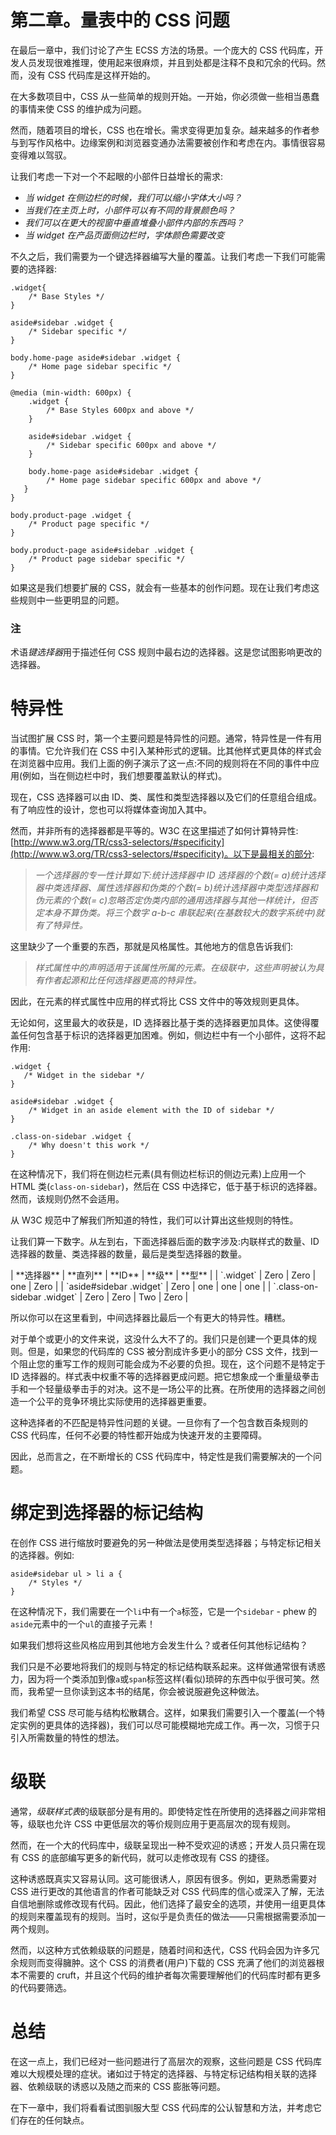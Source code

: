 # 第二章。量表中的 CSS 问题

在最后一章中，我们讨论了产生 ECSS 方法的场景。一个庞大的 CSS 代码库，开发人员发现很难推理，使用起来很麻烦，并且到处都是注释不良和冗余的代码。然而，没有 CSS 代码库是这样开始的。

在大多数项目中，CSS 从一些简单的规则开始。一开始，你必须做一些相当愚蠢的事情来使 CSS 的维护成为问题。

然而，随着项目的增长，CSS 也在增长。需求变得更加复杂。越来越多的作者参与到写作风格中。边缘案例和浏览器变通办法需要被创作和考虑在内。事情很容易变得难以驾驭。

让我们考虑一下对一个不起眼的小部件日益增长的需求:

*   *当 widget 在侧边栏的时候，我们可以缩小字体大小吗？*
*   *当我们在主页上时，小部件可以有不同的背景颜色吗？*
*   *我们可以在更大的视窗中垂直堆叠小部件内部的东西吗？*
*   *当 widget 在产品页面侧边栏时，字体颜色需要改变*

不久之后，我们需要为一个键选择器编写大量的覆盖。让我们考虑一下我们可能需要的选择器:

```
.widget{
    /* Base Styles */
}

aside#sidebar .widget {
    /* Sidebar specific */
}

body.home-page aside#sidebar .widget {
    /* Home page sidebar specific */
}

@media (min-width: 600px) {
    .widget {
        /* Base Styles 600px and above */
    }

    aside#sidebar .widget {
        /* Sidebar specific 600px and above */
    }

    body.home-page aside#sidebar .widget {
        /* Home page sidebar specific 600px and above */
   }    
}

body.product-page .widget {
    /* Product page specific */
}

body.product-page aside#sidebar .widget {
    /* Product page sidebar specific */
}
```

如果这是我们想要扩展的 CSS，就会有一些基本的创作问题。现在让我们考虑这些规则中一些更明显的问题。

### 注

术语*键选择器*用于描述任何 CSS 规则中最右边的选择器。这是您试图影响更改的选择器。

# 特异性

当试图扩展 CSS 时，第一个主要问题是特异性的问题。通常，特异性是一件有用的事情。它允许我们在 CSS 中引入某种形式的逻辑。比其他样式更具体的样式会在浏览器中应用。我们上面的例子演示了这一点:不同的规则将在不同的事件中应用(例如，当在侧边栏中时，我们想要覆盖默认的样式)。

现在，CSS 选择器可以由 ID、类、属性和类型选择器以及它们的任意组合组成。有了响应性的设计，您也可以将媒体查询加入其中。

然而，并非所有的选择器都是平等的。W3C 在这里描述了如何计算特异性:[http://www.w3.org/TR/css3-selectors/#specificity](http://www.w3.org/TR/css3-selectors/#specificity)。以下是最相关的部分:

> *一个选择器的专一性计算如下:统计选择器中 ID 选择器的个数(= a)统计选择器中类选择器、属性选择器和伪类的个数(= b)统计选择器中类型选择器和伪元素的个数(= c)忽略否定伪类内部的通用选择器与其他一样统计，但否定本身不算伪类。将三个数字 a-b-c 串联起来(在基数较大的数字系统中)就有了特异性。*

这里缺少了一个重要的东西，那就是风格属性。其他地方的信息告诉我们:

> *样式属性中的声明适用于该属性所属的元素。在级联中，这些声明被认为具有作者起源和比任何选择器更高的特异性。*

因此，在元素的样式属性中应用的样式将比 CSS 文件中的等效规则更具体。

无论如何，这里最大的收获是，ID 选择器比基于类的选择器更加具体。这使得覆盖任何包含基于标识的选择器更加困难。例如，侧边栏中有一个小部件，这将不起作用:

```
.widget {
   /* Widget in the sidebar */
}

aside#sidebar .widget {
    /* Widget in an aside element with the ID of sidebar */
}

.class-on-sidebar .widget {
    /* Why doesn't this work */
}
```

在这种情况下，我们将在侧边栏元素(具有侧边栏标识的侧边元素)上应用一个 HTML 类(`class-on-sidebar`)，然后在 CSS 中选择它，低于基于标识的选择器。然而，该规则仍然不会适用。

从 W3C 规范中了解我们所知道的特性，我们可以计算出这些规则的特性。

让我们算一下数字。从左到右，下面选择器后面的数字涉及:内联样式的数量、ID 选择器的数量、类选择器的数量，最后是类型选择器的数量。

<colgroup class="calibre12"><col class="calibre13"> <col class="calibre13"> <col class="calibre13"> <col class="calibre13"> <col class="calibre13"></colgroup> 
| **选择器** | **直列** | **ID** | **级** | **型** |
| `.widget` | Zero | Zero | one | Zero |
| `aside#sidebar .widget` | Zero | one | one | one |
| `.class-on-sidebar .widget` | Zero | Zero | Two | Zero |

所以你可以在这里看到，中间选择器比最后一个有更大的特异性。糟糕。

对于单个或更小的文件来说，这没什么大不了的。我们只是创建一个更具体的规则。但是，如果您的代码库的 CSS 被分割成许多更小的部分 CSS 文件，找到一个阻止您的重写工作的规则可能会成为不必要的负担。现在，这个问题不是特定于 ID 选择器的。样式表中权重不等的选择器更成问题。把它想象成一个重量级拳击手和一个轻量级拳击手的对决。这不是一场公平的比赛。在所使用的选择器之间创造一个公平的竞争环境比实际使用的选择器更重要。

这种选择者的不匹配是特异性问题的关键。一旦你有了一个包含数百条规则的 CSS 代码库，任何不必要的特性都开始成为快速开发的主要障碍。

因此，总而言之，在不断增长的 CSS 代码库中，特定性是我们需要解决的一个问题。

# 绑定到选择器的标记结构

在创作 CSS 进行缩放时要避免的另一种做法是使用类型选择器；与特定标记相关的选择器。例如:

```
aside#sidebar ul > li a {
    /* Styles */
}
```

在这种情况下，我们需要在一个`li`中有一个`a`标签，它是一个`sidebar` - phew 的`aside`元素中的一个`ul`的直接子元素！

如果我们想将这些风格应用到其他地方会发生什么？或者任何其他标记结构？

我们只是不必要地将我们的规则与特定的标记结构联系起来。这样做通常很有诱惑力，因为将一个类添加到像`a`或`span`标签这样(看似)琐碎的东西中似乎很可笑。然而，我希望一旦你读到这本书的结尾，你会被说服避免这种做法。

我们希望 CSS 尽可能与结构松散耦合。这样，如果我们需要引入一个覆盖(一个特定实例的更具体的选择器)，我们可以尽可能模糊地完成工作。再一次，习惯于只引入所需数量的特性的想法。

# 级联

通常，*级联样式表*的级联部分是有用的。即使特定性在所使用的选择器之间非常相等，级联也允许 CSS 中更低层次的等价规则应用于更高层次的现有规则。

然而，在一个大的代码库中，级联呈现出一种不受欢迎的诱惑；开发人员只需在现有 CSS 的底部编写更多的新代码，就可以走修改现有 CSS 的捷径。

这种诱惑既真实又容易认同。这可能很诱人，原因有很多。例如，更熟悉需要对 CSS 进行更改的其他语言的作者可能缺乏对 CSS 代码库的信心或深入了解，无法自信地删除或修改现有代码。因此，他们选择了最安全的选项，并使用一组更具体的规则来覆盖现有的规则。当时，这似乎是负责任的做法——只需根据需要添加一两个规则。

然而，以这种方式依赖级联的问题是，随着时间和迭代，CSS 代码会因为许多冗余规则而变得臃肿。这个 CSS 的消费者(用户)下载的 CSS 充满了他们的浏览器根本不需要的 cruft，并且这个代码的维护者每次需要理解他们的代码库时都有更多的代码要筛选。

# 总结

在这一点上，我们已经对一些问题进行了高层次的观察，这些问题是 CSS 代码库难以大规模处理的症状。诸如过于特定的选择器、与特定标记结构相关联的选择器、依赖级联的诱惑以及随之而来的 CSS 膨胀等问题。

在下一章中，我们将看看试图驯服大型 CSS 代码库的公认智慧和方法，并考虑它们存在的任何缺点。